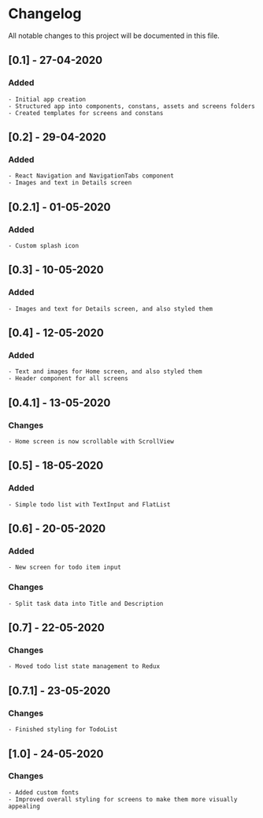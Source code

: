 # Changelog

All notable changes to this project will be documented in this file.

## [0.1] - 27-04-2020

### Added

    - Initial app creation
    - Structured app into components, constans, assets and screens folders
    - Created templates for screens and constans

## [0.2] - 29-04-2020

### Added

    - React Navigation and NavigationTabs component
    - Images and text in Details screen

## [0.2.1] - 01-05-2020

### Added

    - Custom splash icon

## [0.3] - 10-05-2020

### Added

    - Images and text for Details screen, and also styled them

## [0.4] - 12-05-2020

### Added

    - Text and images for Home screen, and also styled them
    - Header component for all screens

## [0.4.1] - 13-05-2020

### Changes

    - Home screen is now scrollable with ScrollView

## [0.5] - 18-05-2020

### Added

    - Simple todo list with TextInput and FlatList

## [0.6] - 20-05-2020

### Added

    - New screen for todo item input

### Changes

    - Split task data into Title and Description

## [0.7] - 22-05-2020

### Changes

    - Moved todo list state management to Redux

## [0.7.1] - 23-05-2020

### Changes

    - Finished styling for TodoList

## [1.0] - 24-05-2020

### Changes

    - Added custom fonts
    - Improved overall styling for screens to make them more visually appealing
